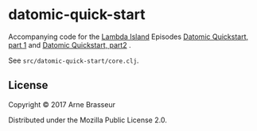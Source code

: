 # datomic-quick-start

Accompanying code for the [Lambda Island](https://lambdaisland.com) Episodes [Datomic Quickstart, part 1](https://lambdaisland.com/episodes/datomic-quickstart-part-1) and [Datomic Quickstart, part2](https://lambdaisland.com/episodes/datomic-quickstart-part-1) .

See `src/datomic-quick-start/core.clj`.

## License

Copyright © 2017 Arne Brasseur

Distributed under the Mozilla Public License 2.0.
